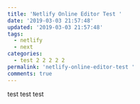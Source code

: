 ```yaml
---
title: 'Netlify Online Editor Test '
date: '2019-03-03 21:57:48'
updated: '2019-03-03 21:57:48'
tags:
  - netlify
  - next
categories:
  - test 2 2 2 2 2
permalink: 'netlify-online-editor-test '
comments: true
---
```

test test test
